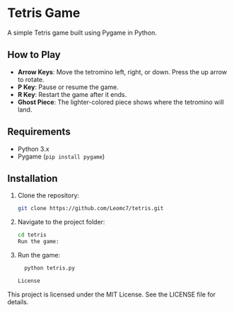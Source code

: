 # Tetris Game

A simple Tetris game built using Pygame in Python.

## How to Play
- **Arrow Keys**: Move the tetromino left, right, or down. Press the up arrow to rotate.
- **P Key**: Pause or resume the game.
- **R Key**: Restart the game after it ends.
- **Ghost Piece**: The lighter-colored piece shows where the tetromino will land.

## Requirements
- Python 3.x
- Pygame (`pip install pygame`)

## Installation
1. Clone the repository:
   ```bash
   git clone https://github.com/Leomc7/tetris.git

2. Navigate to the project folder:
    ```bash
   cd tetris
   Run the game:

3. Run the game:
   ```bash
     python tetris.py

   License
This project is licensed under the MIT License. See the LICENSE file for details.
